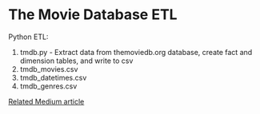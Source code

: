 # The Movie Database ETL

Python ETL:
1. tmdb.py - Extract data from themoviedb.org database, create fact and dimension tables, and write to csv
2. tmdb_movies.csv
3. tmdb_datetimes.csv
4. tmdb_genres.csv

[Related Medium article](https://towardsdev.com/create-an-etl-pipeline-in-python-with-pandas-in-10-minutes-6be436483ec9)
